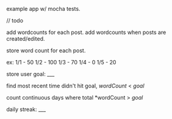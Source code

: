 example app w/ mocha tests.


// todo

add wordcounts for each post. add wordcounts when posts are created/edited.

store word count for each post.

ex:
1/1 - 50
1/2 - 100
1/3 - 70
1/4 - 0
1/5 - 20

store user goal: ___

find most recent time didn't hit goal, *wordCount* < *goal*

count continuous days where total *wordCount > *goal*

daily streak: ___
